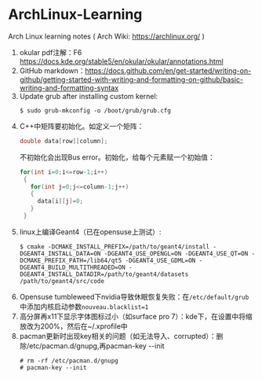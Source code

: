 # ArchLinux-Learning
Arch Linux learning notes ( Arch Wiki: https://archlinux.org/ )

1. okular pdf注解：F6 https://docs.kde.org/stable5/en/okular/okular/annotations.html
2. GitHub markdown：https://docs.github.com/en/get-started/writing-on-github/getting-started-with-writing-and-formatting-on-github/basic-writing-and-formatting-syntax
3. Update grub after installing custom kernel:
   ```
   $ sudo grub-mkconfig -o /boot/grub/grub.cfg
   ```
4. C++中矩阵要初始化。如定义一个矩阵：
   ```c++
   double data[row][column];
   ```
   不初始化会出现Bus error。初始化，给每个元素赋一个初始值：
   ```c++
   for(int i=0;i<=row-1;i++)
    {
      for(int j=0;j<=column-1;j++)
      {
        data[i][j]=0;
      }
    }
   ```
5. linux上编译Geant4（已在opensuse上测试）:
   ```
   $ cmake -DCMAKE_INSTALL_PREFIX=/path/to/geant4/install -DGEANT4_INSTALL_DATA=ON -DGEANT4_USE_OPENGL=ON -DGEANT4_USE_QT=ON -DCMAKE_PREFIX_PATH=/lib64/qt5 -DGEANT4_USE_GDML=ON -DGEANT4_BUILD_MULTITHREADED=ON -DGEANT4_INSTALL_DATADIR=/path/to/geant4/datasets /path/to/geant4/src/code
   ```
6. Opensuse tumbleweed下nvidia导致休眠恢复失败：在`/etc/default/grub`中添加内核启动参数`nouveau.blacklist=1`
7. 高分屏再x11下显示字体图标过小（如surface pro 7）：kde下，在设置中将缩放改为200%，然后在~/.xprofile中
8. pacman更新时出现key相关的问题（如无法导入、corrupted）：删除/etc/pacman.d/gnupg,再pacman-key --init
   ```
   # rm -rf /etc/pacman.d/gnupg
   # pacman-key --init
   ```
